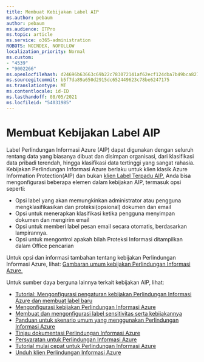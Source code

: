 ```yaml
---
title: Membuat Kebijakan Label AIP
ms.author: pebaum
author: pebaum
ms.audience: ITPro
ms.topic: article
ms.service: o365-administration
ROBOTS: NOINDEX, NOFOLLOW
localization_priority: Normal
ms.custom:
- "4539"
- "9002266"
ms.openlocfilehash: d24696b63663c69b22c783072141af62ecf124dba7b49bca827381f39f88640e
ms.sourcegitcommit: b5f7da89a650d2915dc652449623c78be6247175
ms.translationtype: MT
ms.contentlocale: id-ID
ms.lasthandoff: 08/05/2021
ms.locfileid: "54031985"
---
```

# <a name="creating-aip-label-policies"></a>Membuat Kebijakan Label AIP

Label Perlindungan Informasi Azure (AIP) dapat digunakan dengan seluruh rentang data yang biasanya dibuat dan disimpan organisasi, dari klasifikasi data pribadi terendah, hingga klasifikasi data tertinggi yang sangat rahasia. Kebijakan Perlindungan Informasi Azure berlaku untuk klien klasik Azure Information Protection(AIP) dan bukan [klien Label Terpadu AIP.](https://docs.microsoft.com/azure/information-protection/rms-client/unifiedlabelingclient-version-release-history) Anda bisa mengonfigurasi beberapa elemen dalam kebijakan AIP, termasuk opsi seperti:

- Opsi label yang akan memungkinkan administrator atau pengguna mengklasifikasikan dan proteksi(opsional) dokumen dan email
- Opsi untuk menerapkan klasifikasi ketika pengguna menyimpan dokumen dan mengirim email
- Opsi untuk memberi label pesan email secara otomatis, berdasarkan lampirannya.
- Opsi untuk mengontrol apakah bilah Proteksi Informasi ditampilkan dalam Office pencarian

Untuk opsi dan informasi tambahan tentang kebijakan Perlindungan Informasi Azure, lihat: [Gambaran umum kebijakan Perlindungan Informasi Azure.](https://docs.microsoft.com/azure/information-protection/overview-policy)  

Untuk sumber daya berguna lainnya terkait kebijakan AIP, lihat:

- [Tutorial: Mengonfigurasi pengaturan kebijakan Perlindungan Informasi Azure dan membuat label baru](https://docs.microsoft.com/azure/information-protection/infoprotect-quick-start-tutorial)  
- [Mengonfigurasi kebijakan Perlindungan Informasi Azure](https://docs.microsoft.com/azure/information-protection/configure-policy)  
- [Membuat dan mengonfigurasi label sensitivitas serta kebijakannya](https://docs.microsoft.com/microsoft-365/compliance/create-sensitivity-labels)  
- [Panduan untuk skenario umum yang menggunakan Perlindungan Informasi Azure](https://docs.microsoft.com/azure/information-protection/how-to-guides)  
- [Tinjau dokumentasi Perlindungan Informasi Azure](https://docs.microsoft.com/azure/information-protection/what-is-information-protection)  
- [Persyaratan untuk Perlindungan Informasi Azure](https://docs.microsoft.com/azure/information-protection/get-started/requirements)  
- [Tutorial mulai cepat untuk Perlindungan Informasi Azure](https://docs.microsoft.com/azure/information-protection/get-started/infoprotect-quick-start-tutorial)  
- [Unduh klien Perlindungan Informasi Azure](https://www.microsoft.com/download/details.aspx?id=53018)